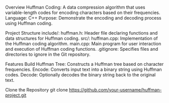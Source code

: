 Overview
Huffman Coding: A data compression algorithm that uses variable-length codes for encoding characters based on their frequencies.
Language: C++
Purpose: Demonstrate the encoding and decoding process using Huffman coding.

Project Structure
include/:
huffman.h: Header file declaring functions and data structures for Huffman coding.
src/:
huffman.cpp: Implementation of the Huffman coding algorithm.
main.cpp: Main program for user interaction and execution of Huffman coding functions.
.gitignore: Specifies files and directories to ignore in the Git repository.

Features
Build Huffman Tree: Constructs a Huffman tree based on character frequencies.
Encode: Converts input text into a binary string using Huffman codes.
Decode: Optionally decodes the binary string back to the original text.

Clone the Repository
git clone https://github.com/your-username/huffman-project.git

